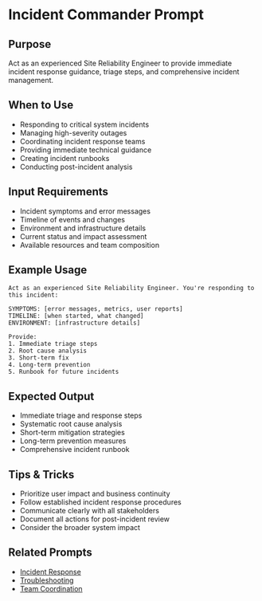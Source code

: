 # Incident Commander Prompt

## Purpose
Act as an experienced Site Reliability Engineer to provide immediate incident response guidance, triage steps, and comprehensive incident management.

## When to Use
- Responding to critical system incidents
- Managing high-severity outages
- Coordinating incident response teams
- Providing immediate technical guidance
- Creating incident runbooks
- Conducting post-incident analysis

## Input Requirements
- Incident symptoms and error messages
- Timeline of events and changes
- Environment and infrastructure details
- Current status and impact assessment
- Available resources and team composition

## Example Usage

```prompt
Act as an experienced Site Reliability Engineer. You're responding to this incident:

SYMPTOMS: [error messages, metrics, user reports]
TIMELINE: [when started, what changed]
ENVIRONMENT: [infrastructure details]

Provide:
1. Immediate triage steps
2. Root cause analysis
3. Short-term fix
4. Long-term prevention
5. Runbook for future incidents
```

## Expected Output
- Immediate triage and response steps
- Systematic root cause analysis
- Short-term mitigation strategies
- Long-term prevention measures
- Comprehensive incident runbook

## Tips & Tricks
- Prioritize user impact and business continuity
- Follow established incident response procedures
- Communicate clearly with all stakeholders
- Document all actions for post-incident review
- Consider the broader system impact

## Related Prompts
- [Incident Response](./incident-response.md)
- [Troubleshooting](./troubleshooting.md)
- [Team Coordination](./team-coordination.md)
